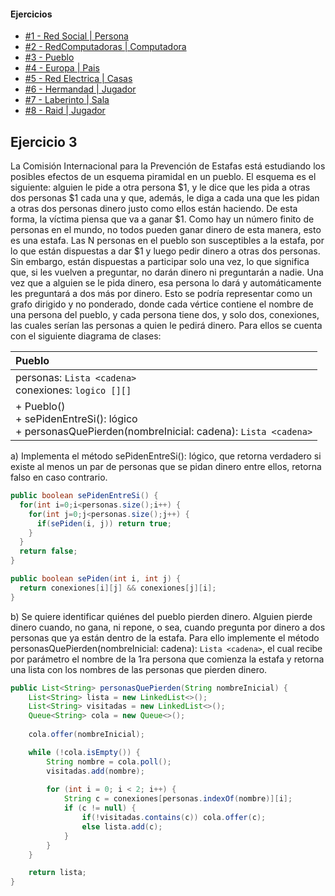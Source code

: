 #### Ejercicios
* [#1 - Red Social | Persona](exercise-01.md)
* [#2 - RedComputadoras | Computadora](exercise-02.md)
* [#3 - Pueblo](exercise-03.md)
* [#4 - Europa | Pais](exercise-04.md)
* [#5 - Red Electrica | Casas](exercise-05.md)
* [#6 - Hermandad | Jugador](exercise-06.md)
* [#7 - Laberinto | Sala](exercise-07.md)
* [#8 - Raid | Jugador](exercise-08.md)

## Ejercicio 3
La Comisión Internacional para la Prevención de Estafas está estudiando los posibles efectos de un esquema piramidal en un pueblo. El esquema es el siguiente: alguien le pide a otra persona $1, y le dice que les pida a otras dos personas $1 cada una y que, además, le diga a cada una que les pidan a otras dos personas dinero justo como ellos están haciendo. De esta forma, la víctima piensa que va a
ganar $1. Como hay un número finito de personas en el mundo, no todos pueden ganar dinero de esta manera, esto es una estafa.
Las N personas en el pueblo son susceptibles a la estafa, por lo que están dispuestas a dar $1 y luego pedir dinero a otras dos personas. Sin embargo, están dispuestas a participar solo una vez, lo que significa que, si les vuelven a preguntar, no darán dinero ni preguntarán a nadie. Una vez que a alguien se le pida dinero, esa persona lo dará y automáticamente les preguntará a dos más por dinero. 
Esto se podría representar como un grafo dirigido y no ponderado, donde cada vértice contiene el nombre de una persona del pueblo, y cada persona tiene dos, y solo dos, conexiones, las cuales serían las personas a quien le pedirá dinero.
Para ellos se cuenta con el siguiente diagrama de clases:

| Pueblo                                                                                                    |
| :-------------------------------------------------------------------------------------------------------- |
| personas: `Lista <cadena>`<br>conexiones: `logico [][]`                                                   |
| + Pueblo()<br>+ sePidenEntreSi(): lógico<br>+ personasQuePierden(nombreInicial: cadena): `Lista <cadena>` |

a) Implementa el método sePidenEntreSi(): lógico, que retorna verdadero si existe al menos un par de personas que se pidan dinero entre ellos, retorna falso en caso contrario.
```java
public boolean sePidenEntreSi() {
  for(int i=0;i<personas.size();i++) {
    for(int j=0;j<personas.size();j++) {
      if(sePiden(i, j)) return true;
    }
  }
  return false;
}

public boolean sePiden(int i, int j) {
  return conexiones[i][j] && conexiones[j][i];
}
```

b) Se quiere identificar quiénes del pueblo pierden dinero. Alguien pierde dinero cuando, no gana, ni repone, o sea, cuando pregunta por dinero a dos personas que ya están dentro de la estafa. Para ello implemente el método personasQuePierden(nombreInicial: cadena): `Lista <cadena>`, el cual recibe por parámetro el nombre de la 1ra persona que comienza la estafa y retorna una lista con los nombres de las personas que pierden dinero.
```java
public List<String> personasQuePierden(String nombreInicial) {
    List<String> lista = new LinkedList<>();
    List<String> visitadas = new LinkedList<>();
    Queue<String> cola = new Queue<>();
    
    cola.offer(nombreInicial);

    while (!cola.isEmpty()) {
        String nombre = cola.poll();
        visitadas.add(nombre);
        
        for (int i = 0; i < 2; i++) {
            String c = conexiones[personas.indexOf(nombre)][i];
            if (c != null) {
                if(!visitadas.contains(c)) cola.offer(c);
                else lista.add(c);
            }
        }
    }

    return lista;
}
```